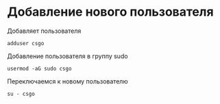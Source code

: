 # Добавление нового пользователя

Добавляет пользователя

```
adduser csgo
```

Добавление пользователя в группу sudo

```
usermod -aG sudo csgo
```

Переключаемся к новому пользователю

```
su - csgo
```
